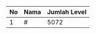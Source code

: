 | No | Nama            | Jumlah Level |
|----|-----------------|--------------|
| 1  | #    |    5072        |
